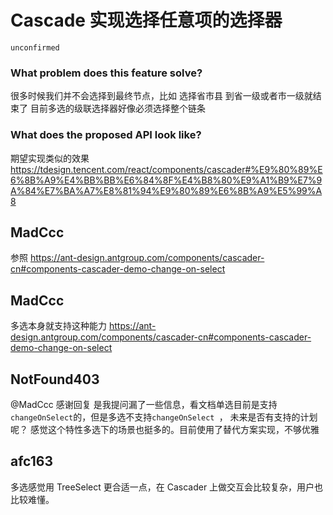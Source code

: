 # Cascade 实现选择任意项的选择器

`unconfirmed`

### What problem does this feature solve?

很多时候我们并不会选择到最终节点，比如 选择省市县 到省一级或者市一级就结束了 目前多选的级联选择器好像必须选择整个链条

### What does the proposed API look like?

期望实现类似的效果 https://tdesign.tencent.com/react/components/cascader#%E9%80%89%E6%8B%A9%E4%BB%BB%E6%84%8F%E4%B8%80%E9%A1%B9%E7%9A%84%E7%BA%A7%E8%81%94%E9%80%89%E6%8B%A9%E5%99%A8

<!-- generated by ant-design-issue-helper. DO NOT REMOVE -->

## MadCcc

参照 https://ant-design.antgroup.com/components/cascader-cn#components-cascader-demo-change-on-select

## MadCcc

多选本身就支持这种能力 https://ant-design.antgroup.com/components/cascader-cn#components-cascader-demo-change-on-select

## NotFound403

@MadCcc 感谢回复 是我提问漏了一些信息，看文档单选目前是支持`changeOnSelect`的，但是多选不支持`changeOnSelect `， 未来是否有支持的计划呢？ 感觉这个特性多选下的场景也挺多的。目前使用了替代方案实现，不够优雅

## afc163

多选感觉用 TreeSelect 更合适一点，在 Cascader 上做交互会比较复杂，用户也比较难懂。

